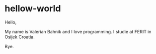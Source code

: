 # hellow-world

Hello,

My name is Valerian Bahnik and I love programming.
I studie at FERIT in Osijek Croatia.

Bye.
